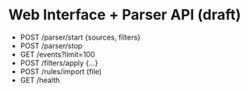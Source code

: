 # Web Interface + Parser API (draft)
- POST /parser/start {sources, filters}
- POST /parser/stop
- GET  /events?limit=100
- POST /filters/apply {...}
- POST /rules/import (file)
- GET  /health
